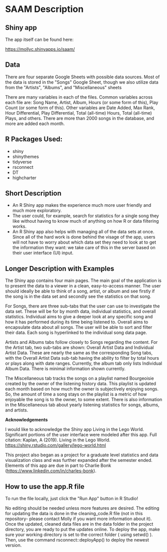 SAAM Description
================

## Shiny app

The app itself can be found here:

https://mollyc.shinyapps.io/saam/

## Data

There are four separate Google Sheets with possible data sources. Most of the data is stored in the "Songs" Google Sheet, though we also utilize data from the "Artists", "Albums", and "Miscellaneous" sheets

There are many variables in each of the files. Common variables across each file are: Song Name, Artist, Album, Hours (or some form of this), Play Count (or some form of this). Other variables are Date Added, Max Rank, Hour Differential, Play Differential, Total (all-time) Hours, Total (all-time) Plays, and others. There are more than 2000 songs in the database, and more are added each month.


## R Packages Used:

- shiny
- shinythemes 
- tidyverse
- rsconnect
- DT
- highcharter

## Short Description

- An R Shiny app makes the experience much more user friendly and much more exploratory. 
 - The user could, for example, search for statistics for a single song they like without having to know much of anything on how R or data filtering works.
- An R Shiny app also helps with managing all of the data sets at once. Since all of the hard work is done behind the visage of the app, users will not have to worry about which data set they need to look at to get the information they want: we take care of this in the server based on their user interface (UI) input.


## Longer Description with Examples

The Shiny app contains four main pages. The main goal of the application is to present the data to a viewer in a clean, easy-to-access manner. The user should ideally be able to think of a song, artist, or album and see firstly if the song is in the data set and secondly see the statistics on that song.

For Songs, there are three sub-tabs that the user can use to investigate the data set. These will be for by month data, individual statistics, and overall statistics. Individual aims to give a deeper look at any specific song and how it has performed during its time being listened to. 
Overall aims to encapsulate data about all songs. The user will be able to sort and filter their data. Each song is hyperlinked to the individual song data page. 

Artists and Albums tabs follow closely to Songs regarding the content. For the Artist tab, two sub-tabs are shown: Overall Artist Data and Individual Artist Data. These are nearly the same as the corresponding Song tabs, with the Overall Artist Data sub-tab having the ability to filter by total hours or plays along with date ranges. Currently, the album tab only lists Individual Album Data. There is minimal information shown currently.


The Miscellaneous tab tracks the songs on a playlist named Bourgeoisie created by the owner of the listening history data. This playlist is updated each month based on how much the owner is subjectively enjoying songs. So, the amount of time a song stays on the playlist is a metric of how enjoyable the song is to the owner, to some extent. There is also information in the Miscellaneous tab about yearly listening statistics for songs, albums, and artists.


**Acknowledgements**

I would like to acknowledge the Shiny app Living in the Lego World. Significant portions of the user interface were modeled after this app. Full citation: Kaplan, A (2019). Living in the Lego World. https://shiny.rstudio.com/gallery/lego-world.html

This project also began as a project for a graduate level statistics and data visualization class and was further expanded after the semester ended. Elements of this app are due in part to Charlie Bonk (https://www.linkedin.com/in/charles-bonk).


## How to use the app.R file

To run the file locally, just click the "Run App" button in R Studio!

No editing should be needed unless more features are desired. The editing for updating the data is done in the cleaning_code.R file (not in this repository- please contact Molly if you want more information about it). Once the updated, cleaned data files are in the data folder in the project directory, you are ready to put the updates online. To deploy the app, make sure your working directory is set to the correct folder ( using setwd() ). Then, use the command 
rsconnect::deployApp()
to deploy the newest version.



